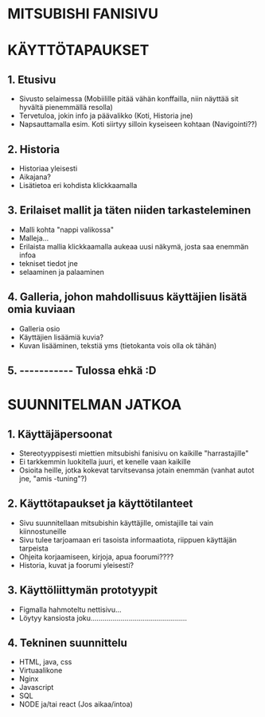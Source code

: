 # MITSUBISHI FANISIVU

# KÄYTTÖTAPAUKSET

## 1. Etusivu
- Sivusto selaimessa (Mobiilille pitää vähän konffailla, niin näyttää sit hyvältä pienemmällä resolla)
- Tervetuloa, jokin info ja päävalikko (Koti, Historia jne)
- Napsauttamalla esim. Koti siirtyy silloin kyseiseen kohtaan (Navigointi??)
   
## 2. Historia
-  Historiaa yleisesti
-  Aikajana?
-  Lisätietoa eri kohdista klickkaamalla

## 3. Erilaiset mallit ja täten niiden tarkasteleminen
- Malli kohta "nappi valikossa"
- Malleja...
- Erilaista mallia klickkaamalla aukeaa uusi näkymä, josta saa enemmän infoa
- tekniset tiedot jne
- selaaminen ja palaaminen

## 4. Galleria, johon mahdollisuus käyttäjien lisätä omia kuviaan
- Galleria osio
- Käyttäjien lisäämiä kuvia?
- Kuvan lisääminen, tekstiä yms (tietokanta vois olla ok tähän)

## 5. ----------- Tulossa ehkä :D



# SUUNNITELMAN JATKOA

## 1. Käyttäjäpersoonat
- Stereotyyppisesti miettien mitsubishi fanisivu on kaikille "harrastajille"
- Ei tarkkemmin luokitella juuri, et kenelle vaan kaikille
- Osioita heille, jotka kokevat tarvitsevansa jotain enemmän (vanhat autot jne, "amis -tuning"?)

## 2. Käyttötapaukset ja käyttötilanteet
- Sivu suunnitellaan mitsubishin käyttäjille, omistajille tai vain kiinnostuneille
- Sivu tulee tarjoamaan eri tasoista informaatiota, riippuen käyttäjän tarpeista
- Ohjeita korjaamiseen, kirjoja, apua foorumi????
- Historia, kuvat ja foorumi yleisesti?

## 3. Käyttöliittymän prototyypit
- Figmalla hahmoteltu nettisivu...
- Löytyy kansiosta joku................................................

## 4. Tekninen suunnittelu
- HTML, java, css
- Virtuaalikone
- Nginx
- Javascript
- SQL
- NODE ja/tai react (Jos aikaa/intoa) 


